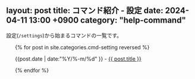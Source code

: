 layout: post
title: コマンド紹介 - 設定
date: 2024-04-11 13:00 +0900
category: "help-command"
---

設定(`/settings`)から始まるコマンドの一覧です。

<ul>
    {% for post in site.categories.cmd-setting reversed %}
            <p>{{post.date | date:"%Y/%-m/%d" }} - <a href="{{ post.url }}">{{ post.title }}</a></p>
    {% endfor %}
</ul>
